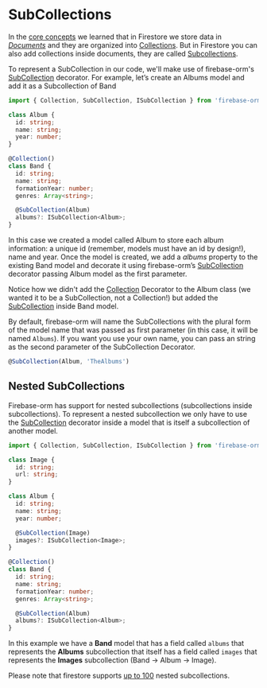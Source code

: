 # SubCollections

In the [core concepts](CORE_CONCEPTS.md) we learned that in Firestore we store data in _[Documents](https://firebase.google.com/docs/firestore/data-model#documents)_ and they are organized into [Collections](https://firebase.google.com/docs/firestore/data-model#collections). But in Firestore you can also add collections inside documents, they are called [Subcollections](https://firebase.google.com/docs/firestore/data-model#subcollections).

To represent a SubCollection in our code, we'll make use of firebase-orm's [SubCollection](Globals.md#SubCollection) decorator.
For example, let’s create an Albums model and add it as a Subcollection of Band

```typescript
import { Collection, SubCollection, ISubCollection } from 'firebase-orm';

class Album {
  id: string;
  name: string;
  year: number;
}

@Collection()
class Band {
  id: string;
  name: string;
  formationYear: number;
  genres: Array<string>;

  @SubCollection(Album)
  albums?: ISubCollection<Album>;
}
```

In this case we created a model called Album to store each album information: a unique id (remember, models must have an id by design!), name and year. Once the model is created, we add a _albums_ property to the existing Band model and decorate it using firebase-orm’s [SubCollection](Globals.md#SubCollection) decorator passing Album model as the first parameter.

Notice how we didn't add the [Collection](Globals.md#Collection) Decorator to the Album class (we wanted it to be a SubCollection, not a Collection!) but added the [SubCollection](Globals.md#SubCollection) inside Band model.

By default, firebase-orm will name the SubCollections with the plural form of the model name that was passed as first parameter (in this case, it will be named `Albums`). If you want you use your own name, you can pass an string as the second parameter of the SubCollection Decorator.

```typescript
@SubCollection(Album, 'TheAlbums')
```

## Nested SubCollections

Firebase-orm has support for nested subcollections (subcollections inside subcollections). To represent a nested subcollection we only have to use the [SubCollection](Globals.md#SubCollection) decorator inside a model that is itself a subcollection of another model.

```typescript
import { Collection, SubCollection, ISubCollection } from 'firebase-orm';

class Image {
  id: string;
  url: string;
}

class Album {
  id: string;
  name: string;
  year: number;

  @SubCollection(Image)
  images?: ISubCollection<Image>;
}

@Collection()
class Band {
  id: string;
  name: string;
  formationYear: number;
  genres: Array<string>;

  @SubCollection(Album)
  albums?: ISubCollection<Album>;
}
```

In this example we have a **Band** model that has a field called `albums` that represents the **Albums** subcollection that itself has a field called `images` that represents the **Images** subcollection (Band -> Album -> Image).

Please note that firestore supports [up to 100](https://firebase.google.com/docs/firestore/data-model#subcollections) nested subcollections.
